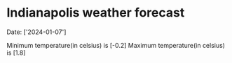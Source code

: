 # Indianapolis weather forecast 
Date: ['2024-01-07'] 

Minimum temperature(in celsius) is [-0.2] 
Maximum temperature(in celsius) is [1.8]